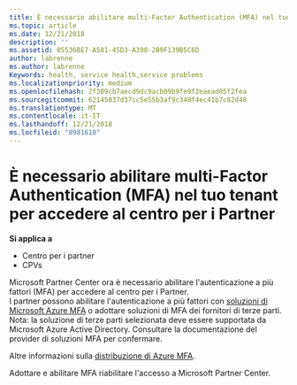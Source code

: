 ```yaml
---
title: È necessario abilitare multi-Factor Authentication (MFA) nel tuo tenant per ottenere l'accesso a questa pagina | Centro per i partner
ms.topic: article
ms.date: 12/21/2018
description: ''
ms.assetid: 05536BE7-A581-45D3-A390-2B9F139B5C6D
author: labrenne
ms.author: labrenne
Keywords: health, service health,service problems
ms.localizationpriority: medium
ms.openlocfilehash: 2f309cb7aecd9dc9acb09b9fe9f2eaead05f2fea
ms.sourcegitcommit: 62145037d37cc5e55b3af9c348f4ec41b7c82d48
ms.translationtype: MT
ms.contentlocale: it-IT
ms.lasthandoff: 12/21/2018
ms.locfileid: "8981610"
---
```

# <a name="you-must-enable-multi-factor-authentication-mfa-on-your-tenant-to-gain-access-to-partner-center"></a>È necessario abilitare multi-Factor Authentication (MFA) nel tuo tenant per accedere al centro per i Partner

**Si applica a**

- Centro per i partner
- CPVs

Microsoft Partner Center ora è necessario abilitare l'autenticazione a più fattori (MFA) per accedere al centro per i Partner.  
I partner possono abilitare l'autenticazione a più fattori con [soluzioni di Microsoft Azure MFA](https://docs.microsoft.com/en-us/azure/active-directory/authentication/concept-mfa-howitworks) o adottare soluzioni di MFA dei fornitori di terze parti. Nota: la soluzione di terze parti selezionata deve essere supportata da Microsoft Azure Active Directory. Consultare la documentazione del provider di soluzioni MFA per confermare. 

Altre informazioni sulla [distribuzione di Azure MFA](https://docs.microsoft.com/en-us/azure/active-directory/authentication/howto-mfa-getstarted). 
 
Adottare e abilitare MFA riabilitare l'accesso a Microsoft Partner Center. 